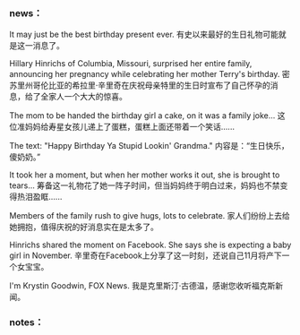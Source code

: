 ### news：

It may just be the best birthday present ever. 有史以来最好的生日礼物可能就是这一消息了。

Hillary Hinrichs of Columbia, Missouri, surprised her entire family, announcing her pregnancy while celebrating her mother Terry's birthday. 密苏里州哥伦比亚的希拉里·辛里奇在庆祝母亲特里的生日时宣布了自己怀孕的消息，给了全家人一个大大的惊喜。

The mom to be handed the birthday girl a cake, on it was a family joke... 这位准妈妈给寿星女孩儿递上了蛋糕，蛋糕上面还带着一个笑话......

The text: "Happy Birthday Ya Stupid Lookin' Grandma." 内容是：“生日快乐，傻奶奶。”

It took her a moment, but when her mother works it out, she is brought to tears... 筹备这一礼物花了她一阵子时间，但当妈妈终于明白过来，妈妈也不禁变得热泪盈眶......

Members of the family rush to give hugs, lots to celebrate. 家人们纷纷上去给她拥抱，值得庆祝的好消息实在是太多了。

Hinrichs shared the moment on Facebook. She says she is expecting a baby girl in November. 辛里奇在Facebook上分享了这一时刻，还说自己11月将产下一个女宝宝。

I'm Krystin Goodwin, FOX News. 我是克里斯汀·古德温，感谢您收听福克斯新闻。

### notes：
